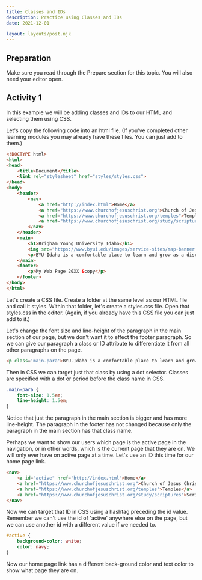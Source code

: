 ```yaml
---
title: Classes and IDs
description: Practice using Classes and IDs
date: 2021-12-01

layout: layouts/post.njk
---
```


## Preparation

Make sure you read through the Prepare section for this topic. You will also need your editor open.

## Activity 1

In this example we will be adding classes and IDs to our HTML and selecting them using CSS. 

Let's copy the following code into an html file. (If you've completed other learning modules you may already have these files. You can just add to them.)

```html
<!DOCTYPE html>
<html>
<head>
    <title>Document</title>
    <link rel="stylesheet" href="styles/styles.css">
</head>
<body>
    <header>
        <nav>
            <a href="http://index.html">Home</a>
            <a href="https://www.churchofjesuschrist.org">Church of Jesus Christ</a>
            <a href="https://www.churchofjesuschrist.org/temples">Temples</a>
            <a href="https://www.churchofjesuschrist.org/study/scriptures">Scriptures</a>
        </nav>
    </header>
    <main>
        <h1>Brigham Young University Idaho</h1>
        <img src="https://www.byui.edu/images/service-sites/map-banner.jpg">
        <p>BYU-Idaho is a comfortable place to learn and grow as a disciple of Jesus Christ because students, faculty, and employees share a commitment to live the gospel.</p>
    </main>
    <footer>
        <p>My Web Page 20XX &copy</p>
    </footer>
</body>
</html>
```

Let's create a CSS file. Create a folder at the same level as our HTML file and call it styles. Within that folder, let's create a styles.css file. Open that styles.css in the editor. (Again, if you already have this CSS file you can just add to it.)

Let's change the font size and line-height of the paragraph in the main section of our page, but we don't want it to effect the footer paragraph. So we can give our paragraph a class or ID attribute to differentiate it from all other paragraphs on the page.

```html
<p class='main-para'>BYU-Idaho is a comfortable place to learn and grow as a disciple of Jesus Christ because students, faculty, and employees share a commitment to live the gospel.</p>
```

Then in CSS we can target just that class by using a dot selector. Classes are specified with a dot or period before the class name in CSS.


```css
.main-para {
    font-size: 1.5em;
    line-height: 1.5em;
}
```

Notice that just the paragraph in the main section is bigger and has more line-height. The paragraph in the footer has not changed because only the paragraph in the main section has that class name.

Perhaps we want to show our users which page is the active page in the navigation, or in other words, which is the current page that they are on. We will only ever have on active page at a time. Let's use an ID this time for our home page link.

```html
<nav>
    <a id="active" href="http://index.html">Home</a>
    <a href="https://www.churchofjesuschrist.org">Church of Jesus Christ</a>
    <a href="https://www.churchofjesuschrist.org/temples">Temples</a>
    <a href="https://www.churchofjesuschrist.org/study/scriptures">Scriptures</a>
</nav>
```

Now we can target that ID in CSS using a hashtag preceding the id value. Remember we can't use the id of 'active' anywhere else on the page, but we can use another id with a different value if we needed to. 

```css
#active {
    background-color: white;
    color: navy;
}
```

Now our home page link has a different back-ground color and text color to show what page they are on. 

